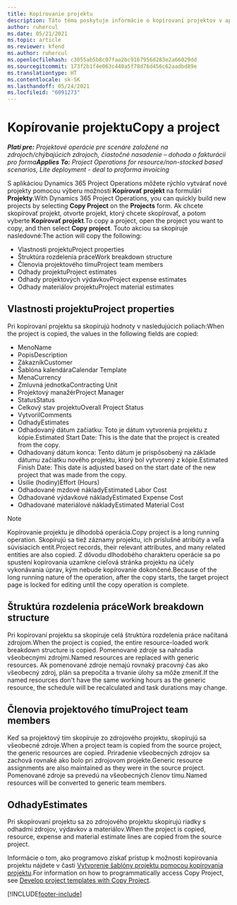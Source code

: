 ```yaml
---
title: Kopírovanie projektu
description: Táto téma poskytuje informácie o kopírovaní projektov v aplikácii Dynamics 365 Project Operations.
author: ruhercul
ms.date: 05/21/2021
ms.topic: article
ms.reviewer: kfend
ms.author: ruhercul
ms.openlocfilehash: c3055ab5b8c07faa2bc9167956d283e2a66029dd
ms.sourcegitcommit: 173f2b1f4e063c440a5f78d76d456c62aadbd89e
ms.translationtype: HT
ms.contentlocale: sk-SK
ms.lasthandoff: 05/24/2021
ms.locfileid: "6091273"
---
```

# <a name="copy-a-project"></a><span data-ttu-id="e5daf-103">Kopírovanie projektu</span><span class="sxs-lookup"><span data-stu-id="e5daf-103">Copy a project</span></span>

<span data-ttu-id="e5daf-104">_**Platí pre:** Projektové operácie pre scenáre založené na zdrojoch/chýbajúcich zdrojoch, čiastočné nasadenie – dohoda o fakturácii pro forma_</span><span class="sxs-lookup"><span data-stu-id="e5daf-104">_**Applies To:** Project Operations for resource/non-stocked based scenarios, Lite deployment - deal to proforma invoicing_</span></span>

<span data-ttu-id="e5daf-105">S aplikáciou Dynamics 365 Project Operations môžete rýchlo vytvárať nové projekty pomocou výberu možnosti **Kopírovať projekt** na formulári **Projekty**.</span><span class="sxs-lookup"><span data-stu-id="e5daf-105">With Dynamics 365 Project Operations, you can quickly build new projects by selecting **Copy Project** on the **Projects** form.</span></span> <span data-ttu-id="e5daf-106">Ak chcete skopírovať projekt, otvorte projekt, ktorý chcete skopírovať, a potom vyberte **Kopírovať projekt**.</span><span class="sxs-lookup"><span data-stu-id="e5daf-106">To copy a project, open the project you want to copy, and then select **Copy project**.</span></span> <span data-ttu-id="e5daf-107">Touto akciou sa skopíruje nasledovné:</span><span class="sxs-lookup"><span data-stu-id="e5daf-107">The action will copy the following:</span></span>

- <span data-ttu-id="e5daf-108">Vlastnosti projektu</span><span class="sxs-lookup"><span data-stu-id="e5daf-108">Project properties</span></span> 
- <span data-ttu-id="e5daf-109">Štruktúra rozdelenia práce</span><span class="sxs-lookup"><span data-stu-id="e5daf-109">Work breakdown structure</span></span>
- <span data-ttu-id="e5daf-110">Členovia projektového tímu</span><span class="sxs-lookup"><span data-stu-id="e5daf-110">Project team members</span></span>
- <span data-ttu-id="e5daf-111">Odhady projektu</span><span class="sxs-lookup"><span data-stu-id="e5daf-111">Project estimates</span></span>
- <span data-ttu-id="e5daf-112">Odhady projektových výdavkov</span><span class="sxs-lookup"><span data-stu-id="e5daf-112">Project expense estimates</span></span>
- <span data-ttu-id="e5daf-113">Odhady materiálov projektu</span><span class="sxs-lookup"><span data-stu-id="e5daf-113">Project material estimates</span></span>

## <a name="project-properties"></a><span data-ttu-id="e5daf-114">Vlastnosti projektu</span><span class="sxs-lookup"><span data-stu-id="e5daf-114">Project properties</span></span>

<span data-ttu-id="e5daf-115">Pri kopírovaní projektu sa skopírujú hodnoty v nasledujúcich poliach:</span><span class="sxs-lookup"><span data-stu-id="e5daf-115">When the project is copied, the values in the following fields are copied:</span></span>

- <span data-ttu-id="e5daf-116">Meno</span><span class="sxs-lookup"><span data-stu-id="e5daf-116">Name</span></span>
- <span data-ttu-id="e5daf-117">Popis</span><span class="sxs-lookup"><span data-stu-id="e5daf-117">Description</span></span>
- <span data-ttu-id="e5daf-118">Zákazník</span><span class="sxs-lookup"><span data-stu-id="e5daf-118">Customer</span></span>
- <span data-ttu-id="e5daf-119">Šablóna kalendára</span><span class="sxs-lookup"><span data-stu-id="e5daf-119">Calendar Template</span></span>
- <span data-ttu-id="e5daf-120">Mena</span><span class="sxs-lookup"><span data-stu-id="e5daf-120">Currency</span></span>
- <span data-ttu-id="e5daf-121">Zmluvná jednotka</span><span class="sxs-lookup"><span data-stu-id="e5daf-121">Contracting Unit</span></span>
- <span data-ttu-id="e5daf-122">Projektový manažér</span><span class="sxs-lookup"><span data-stu-id="e5daf-122">Project Manager</span></span>
- <span data-ttu-id="e5daf-123">Status</span><span class="sxs-lookup"><span data-stu-id="e5daf-123">Status</span></span>
- <span data-ttu-id="e5daf-124">Celkový stav projektu</span><span class="sxs-lookup"><span data-stu-id="e5daf-124">Overall Project Status</span></span>
- <span data-ttu-id="e5daf-125">Vytvoril</span><span class="sxs-lookup"><span data-stu-id="e5daf-125">Comments</span></span>
- <span data-ttu-id="e5daf-126">Odhady</span><span class="sxs-lookup"><span data-stu-id="e5daf-126">Estimates</span></span>
- <span data-ttu-id="e5daf-127">Odhadovaný dátum začiatku: Toto je dátum vytvorenia projektu z kópie.</span><span class="sxs-lookup"><span data-stu-id="e5daf-127">Estimated Start Date: This is the date that the project is created from the copy.</span></span>
- <span data-ttu-id="e5daf-128">Odhadovaný dátum konca: Tento dátum je prispôsobený na základe dátumu začiatku nového projektu, ktorý bol vytvorený z kópie.</span><span class="sxs-lookup"><span data-stu-id="e5daf-128">Estimated Finish Date: This date is adjusted based on the start date of the new project that was made from the copy.</span></span>
- <span data-ttu-id="e5daf-129">Úsilie (hodiny)</span><span class="sxs-lookup"><span data-stu-id="e5daf-129">Effort (Hours)</span></span>
- <span data-ttu-id="e5daf-130">Odhadované mzdové náklady</span><span class="sxs-lookup"><span data-stu-id="e5daf-130">Estimated Labor Cost</span></span>
- <span data-ttu-id="e5daf-131">Odhadované výdavkové náklady</span><span class="sxs-lookup"><span data-stu-id="e5daf-131">Estimated Expense Cost</span></span>
- <span data-ttu-id="e5daf-132">Odhadované materiálové náklady</span><span class="sxs-lookup"><span data-stu-id="e5daf-132">Estimated Material Cost</span></span>

> [!NOTE]
> <span data-ttu-id="e5daf-133">Kopírovanie projektu je dlhodobá operácia.</span><span class="sxs-lookup"><span data-stu-id="e5daf-133">Copy project is a long running operation.</span></span> <span data-ttu-id="e5daf-134">Skopírujú sa tiež záznamy projektu, ich príslušné atribúty a veľa súvisiacich entít.</span><span class="sxs-lookup"><span data-stu-id="e5daf-134">Project records, their relevant attributes, and many related entities are also copied.</span></span> <span data-ttu-id="e5daf-135">Z dôvodu dlhodobého charakteru operácie sa po spustení kopírovania uzamkne cieľová stránka projektu na účely vykonávania úprav, kým nebude kopírovanie dokončené.</span><span class="sxs-lookup"><span data-stu-id="e5daf-135">Because of the long running nature of the operation, after the copy starts, the target project page is locked for editing until the copy operation is complete.</span></span>

## <a name="work-breakdown-structure"></a><span data-ttu-id="e5daf-136">Štruktúra rozdelenia práce</span><span class="sxs-lookup"><span data-stu-id="e5daf-136">Work breakdown structure</span></span>

<span data-ttu-id="e5daf-137">Pri kopírovaní projektu sa skopíruje celá štruktúra rozdelenia práce načítaná zdrojom.</span><span class="sxs-lookup"><span data-stu-id="e5daf-137">When the project is copied, the entire resource-loaded work breakdown structure is copied.</span></span> <span data-ttu-id="e5daf-138">Pomenované zdroje sa nahradia všeobecnými zdrojmi.</span><span class="sxs-lookup"><span data-stu-id="e5daf-138">Named resources are replaced with generic resources.</span></span> <span data-ttu-id="e5daf-139">Ak pomenované zdroje nemajú rovnaký pracovný čas ako všeobecný zdroj, plán sa prepočíta a trvanie úlohy sa môže zmeniť.</span><span class="sxs-lookup"><span data-stu-id="e5daf-139">If the named resources don't have the same working hours as the generic resource, the schedule will be recalculated and task durations may change.</span></span>

## <a name="project-team-members"></a><span data-ttu-id="e5daf-140">Členovia projektového tímu</span><span class="sxs-lookup"><span data-stu-id="e5daf-140">Project team members</span></span>

<span data-ttu-id="e5daf-141">Keď sa projektový tím skopíruje zo zdrojového projektu, skopírujú sa všeobecné zdroje.</span><span class="sxs-lookup"><span data-stu-id="e5daf-141">When a project team is copied from the source project, the generic resources are copied.</span></span> <span data-ttu-id="e5daf-142">Priradenie všeobecných zdrojov sa zachová rovnaké ako bolo pri zdrojovom projekte.</span><span class="sxs-lookup"><span data-stu-id="e5daf-142">Generic resource assignments are also maintained as they were in the source project.</span></span> <span data-ttu-id="e5daf-143">Pomenované zdroje sa prevedú na všeobecných členov tímu.</span><span class="sxs-lookup"><span data-stu-id="e5daf-143">Named resources will be converted to generic team members.</span></span>

## <a name="estimates"></a><span data-ttu-id="e5daf-144">Odhady</span><span class="sxs-lookup"><span data-stu-id="e5daf-144">Estimates</span></span>

<span data-ttu-id="e5daf-145">Pri skopírovaní projektu sa zo zdrojového projektu skopírujú riadky s odhadmi zdrojov, výdavkov a materiálov.</span><span class="sxs-lookup"><span data-stu-id="e5daf-145">When the project is copied, resource, expense and material estimate lines are copied from the source project.</span></span> 

<span data-ttu-id="e5daf-146">Informácie o tom, ako programovo získať prístup k možnosti kopírovania projektu nájdete v časti [Vytvorenie šablóny projektu pomocou kopírovania projektu](dev-copy-project.md).</span><span class="sxs-lookup"><span data-stu-id="e5daf-146">For information on how to programmatically access Copy Project, see [Develop project templates with Copy Project](dev-copy-project.md).</span></span>


[!INCLUDE[footer-include](../includes/footer-banner.md)]
